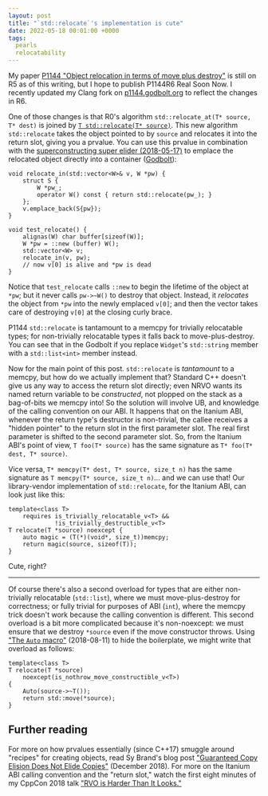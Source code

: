 ```yaml
---
layout: post
title: "`std::relocate`'s implementation is cute"
date: 2022-05-18 00:01:00 +0000
tags:
  pearls
  relocatability
---
```


My paper [P1144 "Object relocation in terms of move plus destroy"](https://www.open-std.org/jtc1/sc22/wg21/docs/papers/2020/p1144r5.html)
is still on R5 as of this writing, but I hope to publish P1144R6 Real Soon Now.
I recently updated my Clang fork on [p1144.godbolt.org](https://p1144.godbolt.org/z/T7ozTx34d)
to reflect the changes in R6.

One of those changes is that R0's algorithm `std::relocate_at(T* source, T* dest)` is joined
by [`T std::relocate(T* source)`](https://quuxplusone.github.io/draft/d1144-object-relocation.html#wording-relocate).
This new algorithm `std::relocate` takes the object pointed to by `source` and relocates it into
the return slot, giving you a prvalue. You can use this prvalue in combination with the
[superconstructing super elider (2018-05-17)](/blog/2018/05/17/super-elider-round-2/)
to emplace the relocated object directly into a container ([Godbolt](https://godbolt.org/z/cqPP4oeE9)):

    void relocate_in(std::vector<W>& v, W *pw) {
        struct S {
            W *pw_;
            operator W() const { return std::relocate(pw_); }
        };
        v.emplace_back(S{pw});
    }

    void test_relocate() {
        alignas(W) char buffer[sizeof(W)];
        W *pw = ::new (buffer) W();
        std::vector<W> v;
        relocate_in(v, pw);
        // now v[0] is alive and *pw is dead
    }

Notice that `test_relocate` calls `::new` to begin the lifetime of the
object at `*pw`; but it never calls `pw->~W()` to destroy that object.
Instead, it _relocates_ the object from `*pw` into the newly emplaced `v[0]`;
and then the vector takes care of destroying `v[0]` at the closing curly
brace.

P1144 `std::relocate` is tantamount to a memcpy for trivially relocatable types;
for non-trivially relocatable types it falls back to move-plus-destroy. You can
see that in the Godbolt if you replace `Widget`'s `std::string` member with a
`std::list<int>` member instead.

Now for the main point of this post. `std::relocate` is _tantamount_ to a memcpy,
but how do we actually implement that? Standard C++ doesn't give us any way to
access the return slot directly; even NRVO wants its named return variable to
be _constructed_, not plopped on the stack as a bag-of-bits we memcpy into!
So the solution will involve UB, and knowledge of the calling convention on our ABI.
It happens that on the Itanium ABI, whenever the return type's destructor is
non-trivial, the callee receives a "hidden pointer" to the return slot in the
first parameter slot. The real first parameter is shifted to the
second parameter slot. So, from the Itanium ABI's point of view, `T foo(T* source)`
has the same signature as `T* foo(T* dest, T* source)`.

Vice versa, `T* memcpy(T* dest, T* source, size_t n)` has the same signature
as `T memcpy(T* source, size_t n)`... and we can use that!
Our library-vendor implementation of `std::relocate`, for the Itanium ABI,
can look just like this:

    template<class T>
        requires is_trivially_relocatable_v<T> &&
                 !is_trivially_destructible_v<T>
    T relocate(T *source) noexcept {
        auto magic = (T(*)(void*, size_t))memcpy;
        return magic(source, sizeof(T));
    }

Cute, right?

----

Of course there's also a second overload for types that are either non-trivially
relocatable (`std::list`), where we must move-plus-destroy for correctness; or
fully trivial for purposes of ABI (`int`), where the memcpy trick doesn't work
because the calling convention is different. This second overload is a bit
more complicated because it's non-noexcept:
we must ensure that we destroy `*source` even if the move
constructor throws. Using ["The `Auto` macro"](/blog/2018/08/11/the-auto-macro/) (2018-08-11)
to hide the boilerplate, we might write that overload as follows:

    template<class T>
    T relocate(T *source)
        noexcept(is_nothrow_move_constructible_v<T>)
    {
        Auto(source->~T());
        return std::move(*source);
    }


## Further reading

For more on how prvalues essentially (since C++17) smuggle around "recipes" for creating objects,
read Sy Brand's blog post
["Guaranteed Copy Elision Does Not Elide Copies"](https://blog.tartanllama.xyz/guaranteed-copy-elision/) (December 2018).
For more on the Itanium ABI calling convention and the "return slot," watch the first eight minutes
of my CppCon 2018 talk ["RVO is Harder Than It Looks."](https://www.youtube.com/watch?v=hA1WNtNyNbo)
